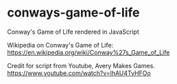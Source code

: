 # conways-game-of-life
Conway's Game of Life rendered in JavaScript

Wikipedia on Conway's Game of Life: https://en.wikipedia.org/wiki/Conway%27s_Game_of_Life

Credit for script from Youtube, Avery Makes Games. https://www.youtube.com/watch?v=lhAU4TvHFOo
